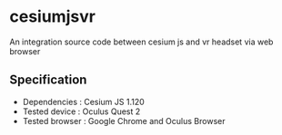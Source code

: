 # cesiumjsvr
An integration source code between cesium js and vr headset via web browser

## Specification
- Dependencies : Cesium JS 1.120
- Tested device : Oculus Quest 2
- Tested browser : Google Chrome and Oculus Browser
